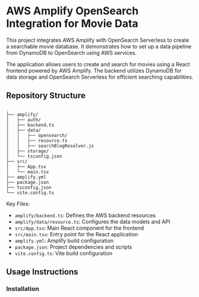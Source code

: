 # AWS Amplify OpenSearch Integration for Movie Data

This project integrates AWS Amplify with OpenSearch Serverless to create a searchable movie database. It demonstrates how to set up a data pipeline from DynamoDB to OpenSearch using AWS services.

The application allows users to create and search for movies using a React frontend powered by AWS Amplify. The backend utilizes DynamoDB for data storage and OpenSearch Serverless for efficient searching capabilities.

## Repository Structure

```
.
├── amplify/
│   ├── auth/
│   ├── backend.ts
│   ├── data/
│   │   ├── opensearch/
│   │   ├── resource.ts
│   │   ├── searchBlogResolver.js
│   ├── storage/
│   └── tsconfig.json
├── src/
│   ├── App.tsx
│   └── main.tsx
├── amplify.yml
├── package.json
├── tsconfig.json
└── vite.config.ts
```

Key Files:
- `amplify/backend.ts`: Defines the AWS backend resources
- `amplify/data/resource.ts`: Configures the data models and API
- `src/App.tsx`: Main React component for the frontend
- `src/main.tsx`: Entry point for the React application
- `amplify.yml`: Amplify build configuration
- `package.json`: Project dependencies and scripts
- `vite.config.ts`: Vite build configuration

## Usage Instructions

### Installation
